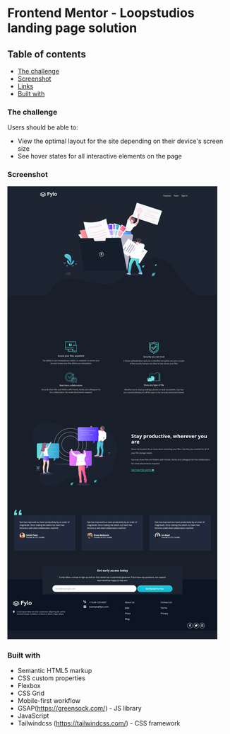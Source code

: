 # Frontend Mentor - Loopstudios landing page solution

## Table of contents

  - [The challenge](#the-challenge)
  - [Screenshot](#screenshot)
  - [Links](#links)
  - [Built with](#built-with)

### The challenge

Users should be able to:

- View the optimal layout for the site depending on their device's screen size
- See hover states for all interactive elements on the page

### Screenshot

![image](images/screenshot.png)


### Built with

- Semantic HTML5 markup
- CSS custom properties
- Flexbox
- CSS Grid
- Mobile-first workflow
- GSAP(https://greensock.com/) - JS library
- JavaScript
- Tailwindcss (https://tailwindcss.com/) - CSS framework

